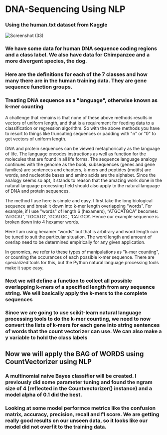 # DNA-Sequencing Using NLP
### Using the human.txt dataset from Kaggle 
![Screenshot (33)](https://user-images.githubusercontent.com/38466518/111237008-8703e700-85ca-11eb-8cf1-9759c18b5b70.png)
### We have some data for human DNA sequence coding regions and a class label.  We also have data for Chimpanzee and a more divergent species, the dog.


### Here are the definitions for each of the 7 classes and how many there are in the human training data.  They are gene sequence function groups.


### Treating DNA sequence as a "language", otherwise known as  k-mer counting

A challenge that remains is that none of these above methods results in vectors of uniform length, and that is a requirement for feeding data to a classification or regression algorithm. So with the above methods you have to resort to things like truncating sequences or padding with "n" or "0" to get vectors of uniform length.

DNA and protein sequences can be viewed metaphorically as the language of life. The language encodes instructions as well as function for the molecules that are found in all life forms. The sequence language analogy continues with the genome as the book, subsequences (genes and gene families) are sentences and chapters, k-mers and peptides (motifs) are words, and nucleotide bases and amino acids are the alphabet. Since the analogy seems so apt, it stands to reason that the amazing work done in the natural language processing field should also apply to the natural language of DNA and protein sequences.

The method I use here is simple and easy. I first take the long biological sequence and break it down into k-mer length overlapping “words”. For example, if I use "words" of length 6 (hexamers), “ATGCATGCA” becomes: ‘ATGCAT’, ‘TGCATG’, ‘GCATGC’, ‘CATGCA’. Hence our example sequence is broken down into 4 hexamer words.

Here I am using hexamer “words” but that is arbitrary and word length can be tuned to suit the particular situation. The word length and amount of overlap need to be determined empirically for any given application.

In genomics, we refer to these types of manipulations as "k-mer counting", or counting the occurances of each possible k-mer sequence. There are specialized tools for this, but the Python natural language processing tools make it supe easy.

### Next we will define a function to collect all possible overlapping k-mers of a specified length from any sequence string. We will basically apply the k-mers to the complete sequences

### Since we are going to use scikit-learn natural language processing tools to do the k-mer counting, we need to now convert the lists of k-mers for each gene into string sentences of words that the count vectorizer can use.  We can also make a y variable to hold the class labels

## Now we will apply the BAG of WORDS using CountVectorizer using NLP

### A multinomial naive Bayes classifier will be created.  I previously did some parameter tuning and found the ngram size of 4 (reflected in the Countvectorizer() instance) and a model alpha of 0.1 did the best.

### Looking at some model performce metrics like the confusion matrix, accuracy, precision, recall and f1 score.  We are getting really good results on our unseen data, so it looks like our model did not overfit to the training data.


